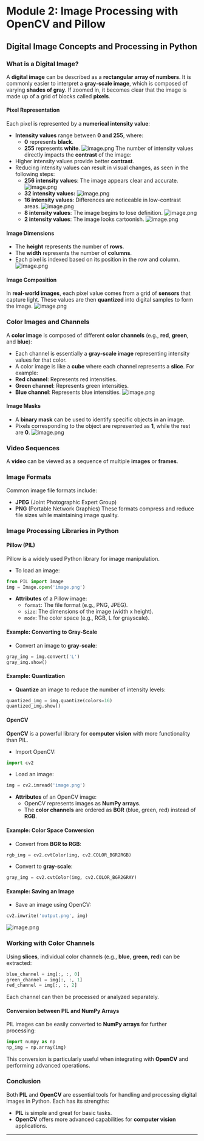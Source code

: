 

# Module 2: Image Processing with OpenCV and Pillow
## Digital Image Concepts and Processing in Python
### What is a Digital Image?
A **digital image** can be described as a **rectangular array of numbers**. It is commonly easier to interpret a **gray-scale image**, which is composed of varying **shades of gray**. If zoomed in, it becomes clear that the image is made up of a grid of blocks called **pixels**.
#### Pixel Representation
Each pixel is represented by a **numerical intensity value**:
- **Intensity values** range between **0 and 255**, where:
	- **0** represents **black**.
	- **255** represents **white**.
![image.png](https://prod-files-secure.s3.us-west-2.amazonaws.com/03e82b26-cccb-4906-bb56-adabcbdc0655/fa1bb4aa-313a-44c2-a7b3-7fa4a8432b08/image.png?X-Amz-Algorithm=AWS4-HMAC-SHA256&X-Amz-Content-Sha256=UNSIGNED-PAYLOAD&X-Amz-Credential=ASIAZI2LB4664QHY7EZX%2F20250206%2Fus-west-2%2Fs3%2Faws4_request&X-Amz-Date=20250206T191144Z&X-Amz-Expires=3600&X-Amz-Security-Token=IQoJb3JpZ2luX2VjEEsaCXVzLXdlc3QtMiJIMEYCIQDWB2afPlVj28p8BPNNS9s6UyEEEfJGaeyGtP353jPbOQIhAM1OD6Pu4SIKQqUFUU8Uo87TZ5SuZe%2F%2FBWfz%2BPsW4eZwKv8DCGMQABoMNjM3NDIzMTgzODA1IgxcDh4HB3amz7qG4TYq3AP0QiPeIW70YKlKHhEizQYQQwpwshSp7Q3UnxbLJpHGVZnE8P1e9ScUzHTOfGCWv0vvuuUtZrVdX5AwOH%2BVIulfI0hx%2F8brOdB0JeCk501kk1V90NFlSKkhoyI8kaoo%2BwEZ2tAAJIwkEndsmUnc5n5Bv%2F440O9iulZpuNWBO%2FDV0IY2ghnqaFF9fIpXK10S7cfLaqqT7YZYZGlMjDw%2FvSpSHwLghROvR7CbgJLy1PAbjQmu9x6q9w1WhP4KiXUO25EaO6ibwc9Wz4iDn5MFlRzvoRA5Uuoo5uPHDwdDxtxbeAOXUsfrVbuIYmPfDlcfEYTMldhi4UybfFxpJfAOaAOL2N6rdWD9NhPKDfVx9yMSbwzBfC%2BoZ2X0VPSW%2FGxlZBaypbtdXjNNq3NbENgK%2FUz0oeA1km%2BmnLj0%2BO1YK9CHan6%2FPuXulR0wrbK2mOpMouwSg3CEr6Pd5a41iMHDg23t1tX6JxpVksCBgE6vhw7NwsqsYSE6XZIuI2zqSTJZdnquoTFWvS6YEoPuTYq%2BoYet3gCtvAfqFjF8Xgky84u%2FGo6KqYsEjtBuM6gPSyYbd0d1timL9TF4z%2FdUQn08oKnGQ3QEe7F6pVwl93%2Fm%2Ft2fPLXnX4lwwhelsmSn%2FTD5%2B5O9BjqkAUuR5Zv7qwvW3oQyMzFXxgNun2RJgZ5Dfx2OUt78suFccg1PZ3fiZ879sefCAmiT8zORm0PJOZ2uvCznke0XFjrsF1A7Fqn7d3N%2B1JCg9n1K48m6DZHyCbexWhmwP5H0ABeKhJ1levuz9sPdsUqrFfzKjX31buGxxhvR43ch2zmtmcChBJq7yN3iLUNGHV5c3RoeEVWxfCCHMQYsJkqgyuLD27g%2F&X-Amz-Signature=75503ff020e03991f09c7eca9de5e1aec141ffe025b23bfe7c0b8ee191f876db&X-Amz-SignedHeaders=host&x-id=GetObject)
The number of intensity values directly impacts the **contrast** of the image:
- Higher intensity values provide better **contrast**.
- Reducing intensity values can result in visual changes, as seen in the following steps:
	- **256 intensity values**: The image appears clear and accurate.
![image.png](https://prod-files-secure.s3.us-west-2.amazonaws.com/03e82b26-cccb-4906-bb56-adabcbdc0655/0de7dfb4-99dc-4b87-8932-5165b3c3b775/image.png?X-Amz-Algorithm=AWS4-HMAC-SHA256&X-Amz-Content-Sha256=UNSIGNED-PAYLOAD&X-Amz-Credential=ASIAZI2LB4663RUYNPSD%2F20250206%2Fus-west-2%2Fs3%2Faws4_request&X-Amz-Date=20250206T191144Z&X-Amz-Expires=3600&X-Amz-Security-Token=IQoJb3JpZ2luX2VjEEsaCXVzLXdlc3QtMiJHMEUCIEOQ%2Fw5%2FswHYGSSfSbwOoUCHdCObOreI4ZoX781ds1oEAiEAvc91DDLPRojtlkxqLzXqeeQ9CFvOyYFvzJbjhVaVXQIq%2FwMIYxAAGgw2Mzc0MjMxODM4MDUiDISoYvlRvQlXQOUQlircA9wlhi4KvVSPsC%2FMroUBgVTrttOzM995yl1hwy42ko0yruD0NHewqiQrbdfAPSDkd%2FrYahCyMvWosK5A8%2FJlUN2IkGs5YTJsvioQy2tpkrdYpg1dLYHQen0TpwsQvBKSCU9TU4KeqL9ApsFbuV%2FUPEd%2F24FmqNorhNjZWz4I8pKJBuqIG%2F0a0KpkdCWJlUcw7O3dAxkEDglhTzdnmpWfrLAvbhEjC1YDkukh5n6yJXKyWpfKKg8ibCPilvsLor1HQR4pcqH%2B2M0f8KOiOOLiD5f03rjmgKsY4JmDgTDy7nLfuUCN04vRzz9F8sJPrcbxtFuS7oP8poeFOMN6tQn9Tup3PNdRhu8LXsQaavJbYDyLYwuj%2FPt7jBmjZ6xSPqtduyoYC7ZajD8QtTbYMI3XpMm6%2F0APTG%2FNEGT86uSmJOBGD0WYvvyCYctdCctBL81Q1TOIgVZ8jxnGPLlbIVwNt%2Fhz%2BpXVwdN1Osv3XK%2B4zpuerGhTiEo7xnEXkgHKaU9gzsmZPtY5nJsN3Dzsqo1NmoH2PGjJyjyRc871Dz0Tj8jaB6eKgKRzFjEg0oKd%2FZ0ncvvDbSKEtBsX1mdX%2BmaSgTSh2DFxrXXLCp64MWkZmgxnDpJ3%2BZYWWmeCU%2FA%2FMK37k70GOqUBLVFLVo%2BkZF3l2wBsLabRvHMqJ1VfpS7vP6dHClSpeH7tf41mWs3pc1TSc7vKzwM6r11GAogtUxJ9RLVB3w%2FVWWcGgr1pI5Ot4y8UoUsiqICV7y%2BODZtZbAZKg93dGph8APWfpHOuFoAOOxgdlcJwrEPjK9u6ZKdSu1S3NozzJCsL%2B%2Fpu1Phb8at3cBU%2FuTZWEyc1E9Ej4mv4G%2F0P9TJTZJpa9YYz&X-Amz-Signature=15841d7f5fbd121ac53fd3aeea3861d8b2116d1ec48d86e556094e4e6533fec0&X-Amz-SignedHeaders=host&x-id=GetObject)
	- **32 intensity values:**
![image.png](https://prod-files-secure.s3.us-west-2.amazonaws.com/03e82b26-cccb-4906-bb56-adabcbdc0655/7eb81f08-b190-4c5a-ba2b-2a498a15b2c4/image.png?X-Amz-Algorithm=AWS4-HMAC-SHA256&X-Amz-Content-Sha256=UNSIGNED-PAYLOAD&X-Amz-Credential=ASIAZI2LB4663RUYNPSD%2F20250206%2Fus-west-2%2Fs3%2Faws4_request&X-Amz-Date=20250206T191144Z&X-Amz-Expires=3600&X-Amz-Security-Token=IQoJb3JpZ2luX2VjEEsaCXVzLXdlc3QtMiJHMEUCIEOQ%2Fw5%2FswHYGSSfSbwOoUCHdCObOreI4ZoX781ds1oEAiEAvc91DDLPRojtlkxqLzXqeeQ9CFvOyYFvzJbjhVaVXQIq%2FwMIYxAAGgw2Mzc0MjMxODM4MDUiDISoYvlRvQlXQOUQlircA9wlhi4KvVSPsC%2FMroUBgVTrttOzM995yl1hwy42ko0yruD0NHewqiQrbdfAPSDkd%2FrYahCyMvWosK5A8%2FJlUN2IkGs5YTJsvioQy2tpkrdYpg1dLYHQen0TpwsQvBKSCU9TU4KeqL9ApsFbuV%2FUPEd%2F24FmqNorhNjZWz4I8pKJBuqIG%2F0a0KpkdCWJlUcw7O3dAxkEDglhTzdnmpWfrLAvbhEjC1YDkukh5n6yJXKyWpfKKg8ibCPilvsLor1HQR4pcqH%2B2M0f8KOiOOLiD5f03rjmgKsY4JmDgTDy7nLfuUCN04vRzz9F8sJPrcbxtFuS7oP8poeFOMN6tQn9Tup3PNdRhu8LXsQaavJbYDyLYwuj%2FPt7jBmjZ6xSPqtduyoYC7ZajD8QtTbYMI3XpMm6%2F0APTG%2FNEGT86uSmJOBGD0WYvvyCYctdCctBL81Q1TOIgVZ8jxnGPLlbIVwNt%2Fhz%2BpXVwdN1Osv3XK%2B4zpuerGhTiEo7xnEXkgHKaU9gzsmZPtY5nJsN3Dzsqo1NmoH2PGjJyjyRc871Dz0Tj8jaB6eKgKRzFjEg0oKd%2FZ0ncvvDbSKEtBsX1mdX%2BmaSgTSh2DFxrXXLCp64MWkZmgxnDpJ3%2BZYWWmeCU%2FA%2FMK37k70GOqUBLVFLVo%2BkZF3l2wBsLabRvHMqJ1VfpS7vP6dHClSpeH7tf41mWs3pc1TSc7vKzwM6r11GAogtUxJ9RLVB3w%2FVWWcGgr1pI5Ot4y8UoUsiqICV7y%2BODZtZbAZKg93dGph8APWfpHOuFoAOOxgdlcJwrEPjK9u6ZKdSu1S3NozzJCsL%2B%2Fpu1Phb8at3cBU%2FuTZWEyc1E9Ej4mv4G%2F0P9TJTZJpa9YYz&X-Amz-Signature=7880eae3b954eb30abd5449d5e94c7dfed76e6bf48454fdcea6607983200edb9&X-Amz-SignedHeaders=host&x-id=GetObject)
	- **16 intensity values**: Differences are noticeable in low-contrast areas.
![image.png](https://prod-files-secure.s3.us-west-2.amazonaws.com/03e82b26-cccb-4906-bb56-adabcbdc0655/6bf56d44-9a14-4b7b-98c2-1f00b8630f0c/image.png?X-Amz-Algorithm=AWS4-HMAC-SHA256&X-Amz-Content-Sha256=UNSIGNED-PAYLOAD&X-Amz-Credential=ASIAZI2LB4663RUYNPSD%2F20250206%2Fus-west-2%2Fs3%2Faws4_request&X-Amz-Date=20250206T191144Z&X-Amz-Expires=3600&X-Amz-Security-Token=IQoJb3JpZ2luX2VjEEsaCXVzLXdlc3QtMiJHMEUCIEOQ%2Fw5%2FswHYGSSfSbwOoUCHdCObOreI4ZoX781ds1oEAiEAvc91DDLPRojtlkxqLzXqeeQ9CFvOyYFvzJbjhVaVXQIq%2FwMIYxAAGgw2Mzc0MjMxODM4MDUiDISoYvlRvQlXQOUQlircA9wlhi4KvVSPsC%2FMroUBgVTrttOzM995yl1hwy42ko0yruD0NHewqiQrbdfAPSDkd%2FrYahCyMvWosK5A8%2FJlUN2IkGs5YTJsvioQy2tpkrdYpg1dLYHQen0TpwsQvBKSCU9TU4KeqL9ApsFbuV%2FUPEd%2F24FmqNorhNjZWz4I8pKJBuqIG%2F0a0KpkdCWJlUcw7O3dAxkEDglhTzdnmpWfrLAvbhEjC1YDkukh5n6yJXKyWpfKKg8ibCPilvsLor1HQR4pcqH%2B2M0f8KOiOOLiD5f03rjmgKsY4JmDgTDy7nLfuUCN04vRzz9F8sJPrcbxtFuS7oP8poeFOMN6tQn9Tup3PNdRhu8LXsQaavJbYDyLYwuj%2FPt7jBmjZ6xSPqtduyoYC7ZajD8QtTbYMI3XpMm6%2F0APTG%2FNEGT86uSmJOBGD0WYvvyCYctdCctBL81Q1TOIgVZ8jxnGPLlbIVwNt%2Fhz%2BpXVwdN1Osv3XK%2B4zpuerGhTiEo7xnEXkgHKaU9gzsmZPtY5nJsN3Dzsqo1NmoH2PGjJyjyRc871Dz0Tj8jaB6eKgKRzFjEg0oKd%2FZ0ncvvDbSKEtBsX1mdX%2BmaSgTSh2DFxrXXLCp64MWkZmgxnDpJ3%2BZYWWmeCU%2FA%2FMK37k70GOqUBLVFLVo%2BkZF3l2wBsLabRvHMqJ1VfpS7vP6dHClSpeH7tf41mWs3pc1TSc7vKzwM6r11GAogtUxJ9RLVB3w%2FVWWcGgr1pI5Ot4y8UoUsiqICV7y%2BODZtZbAZKg93dGph8APWfpHOuFoAOOxgdlcJwrEPjK9u6ZKdSu1S3NozzJCsL%2B%2Fpu1Phb8at3cBU%2FuTZWEyc1E9Ej4mv4G%2F0P9TJTZJpa9YYz&X-Amz-Signature=4ab4d1a57b568336dc873758383e081bd00967c8dbda607f19417c4086ce0db2&X-Amz-SignedHeaders=host&x-id=GetObject)
	- **8 intensity values**: The image begins to lose definition.
![image.png](https://prod-files-secure.s3.us-west-2.amazonaws.com/03e82b26-cccb-4906-bb56-adabcbdc0655/cca05878-ca1a-43e0-8bec-1d146756f9ae/image.png?X-Amz-Algorithm=AWS4-HMAC-SHA256&X-Amz-Content-Sha256=UNSIGNED-PAYLOAD&X-Amz-Credential=ASIAZI2LB4663RUYNPSD%2F20250206%2Fus-west-2%2Fs3%2Faws4_request&X-Amz-Date=20250206T191144Z&X-Amz-Expires=3600&X-Amz-Security-Token=IQoJb3JpZ2luX2VjEEsaCXVzLXdlc3QtMiJHMEUCIEOQ%2Fw5%2FswHYGSSfSbwOoUCHdCObOreI4ZoX781ds1oEAiEAvc91DDLPRojtlkxqLzXqeeQ9CFvOyYFvzJbjhVaVXQIq%2FwMIYxAAGgw2Mzc0MjMxODM4MDUiDISoYvlRvQlXQOUQlircA9wlhi4KvVSPsC%2FMroUBgVTrttOzM995yl1hwy42ko0yruD0NHewqiQrbdfAPSDkd%2FrYahCyMvWosK5A8%2FJlUN2IkGs5YTJsvioQy2tpkrdYpg1dLYHQen0TpwsQvBKSCU9TU4KeqL9ApsFbuV%2FUPEd%2F24FmqNorhNjZWz4I8pKJBuqIG%2F0a0KpkdCWJlUcw7O3dAxkEDglhTzdnmpWfrLAvbhEjC1YDkukh5n6yJXKyWpfKKg8ibCPilvsLor1HQR4pcqH%2B2M0f8KOiOOLiD5f03rjmgKsY4JmDgTDy7nLfuUCN04vRzz9F8sJPrcbxtFuS7oP8poeFOMN6tQn9Tup3PNdRhu8LXsQaavJbYDyLYwuj%2FPt7jBmjZ6xSPqtduyoYC7ZajD8QtTbYMI3XpMm6%2F0APTG%2FNEGT86uSmJOBGD0WYvvyCYctdCctBL81Q1TOIgVZ8jxnGPLlbIVwNt%2Fhz%2BpXVwdN1Osv3XK%2B4zpuerGhTiEo7xnEXkgHKaU9gzsmZPtY5nJsN3Dzsqo1NmoH2PGjJyjyRc871Dz0Tj8jaB6eKgKRzFjEg0oKd%2FZ0ncvvDbSKEtBsX1mdX%2BmaSgTSh2DFxrXXLCp64MWkZmgxnDpJ3%2BZYWWmeCU%2FA%2FMK37k70GOqUBLVFLVo%2BkZF3l2wBsLabRvHMqJ1VfpS7vP6dHClSpeH7tf41mWs3pc1TSc7vKzwM6r11GAogtUxJ9RLVB3w%2FVWWcGgr1pI5Ot4y8UoUsiqICV7y%2BODZtZbAZKg93dGph8APWfpHOuFoAOOxgdlcJwrEPjK9u6ZKdSu1S3NozzJCsL%2B%2Fpu1Phb8at3cBU%2FuTZWEyc1E9Ej4mv4G%2F0P9TJTZJpa9YYz&X-Amz-Signature=2553f467391188fa9a74491d2e08602c248dd00d1bd6aa3306e029d0b32af15f&X-Amz-SignedHeaders=host&x-id=GetObject)
	- **2 intensity values**: The image looks cartoonish.
![image.png](https://prod-files-secure.s3.us-west-2.amazonaws.com/03e82b26-cccb-4906-bb56-adabcbdc0655/12da64d7-6b97-44e0-bc2c-52b9c47ce212/image.png?X-Amz-Algorithm=AWS4-HMAC-SHA256&X-Amz-Content-Sha256=UNSIGNED-PAYLOAD&X-Amz-Credential=ASIAZI2LB4663RUYNPSD%2F20250206%2Fus-west-2%2Fs3%2Faws4_request&X-Amz-Date=20250206T191144Z&X-Amz-Expires=3600&X-Amz-Security-Token=IQoJb3JpZ2luX2VjEEsaCXVzLXdlc3QtMiJHMEUCIEOQ%2Fw5%2FswHYGSSfSbwOoUCHdCObOreI4ZoX781ds1oEAiEAvc91DDLPRojtlkxqLzXqeeQ9CFvOyYFvzJbjhVaVXQIq%2FwMIYxAAGgw2Mzc0MjMxODM4MDUiDISoYvlRvQlXQOUQlircA9wlhi4KvVSPsC%2FMroUBgVTrttOzM995yl1hwy42ko0yruD0NHewqiQrbdfAPSDkd%2FrYahCyMvWosK5A8%2FJlUN2IkGs5YTJsvioQy2tpkrdYpg1dLYHQen0TpwsQvBKSCU9TU4KeqL9ApsFbuV%2FUPEd%2F24FmqNorhNjZWz4I8pKJBuqIG%2F0a0KpkdCWJlUcw7O3dAxkEDglhTzdnmpWfrLAvbhEjC1YDkukh5n6yJXKyWpfKKg8ibCPilvsLor1HQR4pcqH%2B2M0f8KOiOOLiD5f03rjmgKsY4JmDgTDy7nLfuUCN04vRzz9F8sJPrcbxtFuS7oP8poeFOMN6tQn9Tup3PNdRhu8LXsQaavJbYDyLYwuj%2FPt7jBmjZ6xSPqtduyoYC7ZajD8QtTbYMI3XpMm6%2F0APTG%2FNEGT86uSmJOBGD0WYvvyCYctdCctBL81Q1TOIgVZ8jxnGPLlbIVwNt%2Fhz%2BpXVwdN1Osv3XK%2B4zpuerGhTiEo7xnEXkgHKaU9gzsmZPtY5nJsN3Dzsqo1NmoH2PGjJyjyRc871Dz0Tj8jaB6eKgKRzFjEg0oKd%2FZ0ncvvDbSKEtBsX1mdX%2BmaSgTSh2DFxrXXLCp64MWkZmgxnDpJ3%2BZYWWmeCU%2FA%2FMK37k70GOqUBLVFLVo%2BkZF3l2wBsLabRvHMqJ1VfpS7vP6dHClSpeH7tf41mWs3pc1TSc7vKzwM6r11GAogtUxJ9RLVB3w%2FVWWcGgr1pI5Ot4y8UoUsiqICV7y%2BODZtZbAZKg93dGph8APWfpHOuFoAOOxgdlcJwrEPjK9u6ZKdSu1S3NozzJCsL%2B%2Fpu1Phb8at3cBU%2FuTZWEyc1E9Ej4mv4G%2F0P9TJTZJpa9YYz&X-Amz-Signature=47c1f376f61c9d0d69b87a0382906a6d6a2d8b99932cc3f715c7835203d7e7d0&X-Amz-SignedHeaders=host&x-id=GetObject)
#### Image Dimensions
- The **height** represents the number of **rows**.
- The **width** represents the number of **columns**.
- Each pixel is indexed based on its position in the row and column.
![image.png](https://prod-files-secure.s3.us-west-2.amazonaws.com/03e82b26-cccb-4906-bb56-adabcbdc0655/ff056335-e79e-4491-b508-30cd45b6c194/image.png?X-Amz-Algorithm=AWS4-HMAC-SHA256&X-Amz-Content-Sha256=UNSIGNED-PAYLOAD&X-Amz-Credential=ASIAZI2LB4664QHY7EZX%2F20250206%2Fus-west-2%2Fs3%2Faws4_request&X-Amz-Date=20250206T191144Z&X-Amz-Expires=3600&X-Amz-Security-Token=IQoJb3JpZ2luX2VjEEsaCXVzLXdlc3QtMiJIMEYCIQDWB2afPlVj28p8BPNNS9s6UyEEEfJGaeyGtP353jPbOQIhAM1OD6Pu4SIKQqUFUU8Uo87TZ5SuZe%2F%2FBWfz%2BPsW4eZwKv8DCGMQABoMNjM3NDIzMTgzODA1IgxcDh4HB3amz7qG4TYq3AP0QiPeIW70YKlKHhEizQYQQwpwshSp7Q3UnxbLJpHGVZnE8P1e9ScUzHTOfGCWv0vvuuUtZrVdX5AwOH%2BVIulfI0hx%2F8brOdB0JeCk501kk1V90NFlSKkhoyI8kaoo%2BwEZ2tAAJIwkEndsmUnc5n5Bv%2F440O9iulZpuNWBO%2FDV0IY2ghnqaFF9fIpXK10S7cfLaqqT7YZYZGlMjDw%2FvSpSHwLghROvR7CbgJLy1PAbjQmu9x6q9w1WhP4KiXUO25EaO6ibwc9Wz4iDn5MFlRzvoRA5Uuoo5uPHDwdDxtxbeAOXUsfrVbuIYmPfDlcfEYTMldhi4UybfFxpJfAOaAOL2N6rdWD9NhPKDfVx9yMSbwzBfC%2BoZ2X0VPSW%2FGxlZBaypbtdXjNNq3NbENgK%2FUz0oeA1km%2BmnLj0%2BO1YK9CHan6%2FPuXulR0wrbK2mOpMouwSg3CEr6Pd5a41iMHDg23t1tX6JxpVksCBgE6vhw7NwsqsYSE6XZIuI2zqSTJZdnquoTFWvS6YEoPuTYq%2BoYet3gCtvAfqFjF8Xgky84u%2FGo6KqYsEjtBuM6gPSyYbd0d1timL9TF4z%2FdUQn08oKnGQ3QEe7F6pVwl93%2Fm%2Ft2fPLXnX4lwwhelsmSn%2FTD5%2B5O9BjqkAUuR5Zv7qwvW3oQyMzFXxgNun2RJgZ5Dfx2OUt78suFccg1PZ3fiZ879sefCAmiT8zORm0PJOZ2uvCznke0XFjrsF1A7Fqn7d3N%2B1JCg9n1K48m6DZHyCbexWhmwP5H0ABeKhJ1levuz9sPdsUqrFfzKjX31buGxxhvR43ch2zmtmcChBJq7yN3iLUNGHV5c3RoeEVWxfCCHMQYsJkqgyuLD27g%2F&X-Amz-Signature=238546f12f5609ab0f7119a83153021bb039b0dd7ea41acac57a1498019695ea&X-Amz-SignedHeaders=host&x-id=GetObject)
#### Image Composition
In **real-world images**, each pixel value comes from a grid of **sensors** that capture light. These values are then **quantized** into digital samples to form the image.
![image.png](https://prod-files-secure.s3.us-west-2.amazonaws.com/03e82b26-cccb-4906-bb56-adabcbdc0655/0c721ea0-409b-4d32-b630-a00d6f170d18/image.png?X-Amz-Algorithm=AWS4-HMAC-SHA256&X-Amz-Content-Sha256=UNSIGNED-PAYLOAD&X-Amz-Credential=ASIAZI2LB4664QHY7EZX%2F20250206%2Fus-west-2%2Fs3%2Faws4_request&X-Amz-Date=20250206T191144Z&X-Amz-Expires=3600&X-Amz-Security-Token=IQoJb3JpZ2luX2VjEEsaCXVzLXdlc3QtMiJIMEYCIQDWB2afPlVj28p8BPNNS9s6UyEEEfJGaeyGtP353jPbOQIhAM1OD6Pu4SIKQqUFUU8Uo87TZ5SuZe%2F%2FBWfz%2BPsW4eZwKv8DCGMQABoMNjM3NDIzMTgzODA1IgxcDh4HB3amz7qG4TYq3AP0QiPeIW70YKlKHhEizQYQQwpwshSp7Q3UnxbLJpHGVZnE8P1e9ScUzHTOfGCWv0vvuuUtZrVdX5AwOH%2BVIulfI0hx%2F8brOdB0JeCk501kk1V90NFlSKkhoyI8kaoo%2BwEZ2tAAJIwkEndsmUnc5n5Bv%2F440O9iulZpuNWBO%2FDV0IY2ghnqaFF9fIpXK10S7cfLaqqT7YZYZGlMjDw%2FvSpSHwLghROvR7CbgJLy1PAbjQmu9x6q9w1WhP4KiXUO25EaO6ibwc9Wz4iDn5MFlRzvoRA5Uuoo5uPHDwdDxtxbeAOXUsfrVbuIYmPfDlcfEYTMldhi4UybfFxpJfAOaAOL2N6rdWD9NhPKDfVx9yMSbwzBfC%2BoZ2X0VPSW%2FGxlZBaypbtdXjNNq3NbENgK%2FUz0oeA1km%2BmnLj0%2BO1YK9CHan6%2FPuXulR0wrbK2mOpMouwSg3CEr6Pd5a41iMHDg23t1tX6JxpVksCBgE6vhw7NwsqsYSE6XZIuI2zqSTJZdnquoTFWvS6YEoPuTYq%2BoYet3gCtvAfqFjF8Xgky84u%2FGo6KqYsEjtBuM6gPSyYbd0d1timL9TF4z%2FdUQn08oKnGQ3QEe7F6pVwl93%2Fm%2Ft2fPLXnX4lwwhelsmSn%2FTD5%2B5O9BjqkAUuR5Zv7qwvW3oQyMzFXxgNun2RJgZ5Dfx2OUt78suFccg1PZ3fiZ879sefCAmiT8zORm0PJOZ2uvCznke0XFjrsF1A7Fqn7d3N%2B1JCg9n1K48m6DZHyCbexWhmwP5H0ABeKhJ1levuz9sPdsUqrFfzKjX31buGxxhvR43ch2zmtmcChBJq7yN3iLUNGHV5c3RoeEVWxfCCHMQYsJkqgyuLD27g%2F&X-Amz-Signature=8611e1833f87168c671e30ebaa70b30222e673cc4d6ce39a13c57f5da5805ff7&X-Amz-SignedHeaders=host&x-id=GetObject)
### Color Images and Channels
A **color image** is composed of different **color channels** (e.g., **red**, **green**, and **blue**):
- Each channel is essentially a **gray-scale image** representing intensity values for that color.
- A color image is like a **cube** where each channel represents a **slice**.
For example:
- **Red channel**: Represents red intensities.
- **Green channel**: Represents green intensities.
- **Blue channel**: Represents blue intensities.
![image.png](https://prod-files-secure.s3.us-west-2.amazonaws.com/03e82b26-cccb-4906-bb56-adabcbdc0655/c0cc17c9-842f-413f-82e8-f3f44278cf74/image.png?X-Amz-Algorithm=AWS4-HMAC-SHA256&X-Amz-Content-Sha256=UNSIGNED-PAYLOAD&X-Amz-Credential=ASIAZI2LB4664QHY7EZX%2F20250206%2Fus-west-2%2Fs3%2Faws4_request&X-Amz-Date=20250206T191144Z&X-Amz-Expires=3600&X-Amz-Security-Token=IQoJb3JpZ2luX2VjEEsaCXVzLXdlc3QtMiJIMEYCIQDWB2afPlVj28p8BPNNS9s6UyEEEfJGaeyGtP353jPbOQIhAM1OD6Pu4SIKQqUFUU8Uo87TZ5SuZe%2F%2FBWfz%2BPsW4eZwKv8DCGMQABoMNjM3NDIzMTgzODA1IgxcDh4HB3amz7qG4TYq3AP0QiPeIW70YKlKHhEizQYQQwpwshSp7Q3UnxbLJpHGVZnE8P1e9ScUzHTOfGCWv0vvuuUtZrVdX5AwOH%2BVIulfI0hx%2F8brOdB0JeCk501kk1V90NFlSKkhoyI8kaoo%2BwEZ2tAAJIwkEndsmUnc5n5Bv%2F440O9iulZpuNWBO%2FDV0IY2ghnqaFF9fIpXK10S7cfLaqqT7YZYZGlMjDw%2FvSpSHwLghROvR7CbgJLy1PAbjQmu9x6q9w1WhP4KiXUO25EaO6ibwc9Wz4iDn5MFlRzvoRA5Uuoo5uPHDwdDxtxbeAOXUsfrVbuIYmPfDlcfEYTMldhi4UybfFxpJfAOaAOL2N6rdWD9NhPKDfVx9yMSbwzBfC%2BoZ2X0VPSW%2FGxlZBaypbtdXjNNq3NbENgK%2FUz0oeA1km%2BmnLj0%2BO1YK9CHan6%2FPuXulR0wrbK2mOpMouwSg3CEr6Pd5a41iMHDg23t1tX6JxpVksCBgE6vhw7NwsqsYSE6XZIuI2zqSTJZdnquoTFWvS6YEoPuTYq%2BoYet3gCtvAfqFjF8Xgky84u%2FGo6KqYsEjtBuM6gPSyYbd0d1timL9TF4z%2FdUQn08oKnGQ3QEe7F6pVwl93%2Fm%2Ft2fPLXnX4lwwhelsmSn%2FTD5%2B5O9BjqkAUuR5Zv7qwvW3oQyMzFXxgNun2RJgZ5Dfx2OUt78suFccg1PZ3fiZ879sefCAmiT8zORm0PJOZ2uvCznke0XFjrsF1A7Fqn7d3N%2B1JCg9n1K48m6DZHyCbexWhmwP5H0ABeKhJ1levuz9sPdsUqrFfzKjX31buGxxhvR43ch2zmtmcChBJq7yN3iLUNGHV5c3RoeEVWxfCCHMQYsJkqgyuLD27g%2F&X-Amz-Signature=8730078e08e5a624e3a277b795e588e6f0a6f67c998d0dbab632dda8611a3cd1&X-Amz-SignedHeaders=host&x-id=GetObject)
#### Image Masks
- A **binary mask** can be used to identify specific objects in an image.
- Pixels corresponding to the object are represented as **1**, while the rest are **0**.
![image.png](https://prod-files-secure.s3.us-west-2.amazonaws.com/03e82b26-cccb-4906-bb56-adabcbdc0655/667eab4d-d19d-4618-81d0-663b6beb002c/image.png?X-Amz-Algorithm=AWS4-HMAC-SHA256&X-Amz-Content-Sha256=UNSIGNED-PAYLOAD&X-Amz-Credential=ASIAZI2LB4664QHY7EZX%2F20250206%2Fus-west-2%2Fs3%2Faws4_request&X-Amz-Date=20250206T191144Z&X-Amz-Expires=3600&X-Amz-Security-Token=IQoJb3JpZ2luX2VjEEsaCXVzLXdlc3QtMiJIMEYCIQDWB2afPlVj28p8BPNNS9s6UyEEEfJGaeyGtP353jPbOQIhAM1OD6Pu4SIKQqUFUU8Uo87TZ5SuZe%2F%2FBWfz%2BPsW4eZwKv8DCGMQABoMNjM3NDIzMTgzODA1IgxcDh4HB3amz7qG4TYq3AP0QiPeIW70YKlKHhEizQYQQwpwshSp7Q3UnxbLJpHGVZnE8P1e9ScUzHTOfGCWv0vvuuUtZrVdX5AwOH%2BVIulfI0hx%2F8brOdB0JeCk501kk1V90NFlSKkhoyI8kaoo%2BwEZ2tAAJIwkEndsmUnc5n5Bv%2F440O9iulZpuNWBO%2FDV0IY2ghnqaFF9fIpXK10S7cfLaqqT7YZYZGlMjDw%2FvSpSHwLghROvR7CbgJLy1PAbjQmu9x6q9w1WhP4KiXUO25EaO6ibwc9Wz4iDn5MFlRzvoRA5Uuoo5uPHDwdDxtxbeAOXUsfrVbuIYmPfDlcfEYTMldhi4UybfFxpJfAOaAOL2N6rdWD9NhPKDfVx9yMSbwzBfC%2BoZ2X0VPSW%2FGxlZBaypbtdXjNNq3NbENgK%2FUz0oeA1km%2BmnLj0%2BO1YK9CHan6%2FPuXulR0wrbK2mOpMouwSg3CEr6Pd5a41iMHDg23t1tX6JxpVksCBgE6vhw7NwsqsYSE6XZIuI2zqSTJZdnquoTFWvS6YEoPuTYq%2BoYet3gCtvAfqFjF8Xgky84u%2FGo6KqYsEjtBuM6gPSyYbd0d1timL9TF4z%2FdUQn08oKnGQ3QEe7F6pVwl93%2Fm%2Ft2fPLXnX4lwwhelsmSn%2FTD5%2B5O9BjqkAUuR5Zv7qwvW3oQyMzFXxgNun2RJgZ5Dfx2OUt78suFccg1PZ3fiZ879sefCAmiT8zORm0PJOZ2uvCznke0XFjrsF1A7Fqn7d3N%2B1JCg9n1K48m6DZHyCbexWhmwP5H0ABeKhJ1levuz9sPdsUqrFfzKjX31buGxxhvR43ch2zmtmcChBJq7yN3iLUNGHV5c3RoeEVWxfCCHMQYsJkqgyuLD27g%2F&X-Amz-Signature=d11cb10da05e9a108594d6a60a68878c2361678dd5425a79d9a2ae218bd88201&X-Amz-SignedHeaders=host&x-id=GetObject)
### Video Sequences
A **video** can be viewed as a sequence of multiple **images** or **frames**.
### Image Formats
Common image file formats include:
- **JPEG** (Joint Photographic Expert Group)
- **PNG** (Portable Network Graphics)
These formats compress and reduce file sizes while maintaining image quality.
### Image Processing Libraries in Python
#### Pillow (PIL)
Pillow is a widely used Python library for image manipulation.
- To load an image:
```python
from PIL import Image
img = Image.open('image.png')
```
- **Attributes** of a Pillow image:
	- `format`: The file format (e.g., PNG, JPEG).
	- `size`: The dimensions of the image (width x height).
	- `mode`: The color space (e.g., RGB, L for grayscale).
#### Example: Converting to Gray-Scale
- Convert an image to **gray-scale**:
```python
gray_img = img.convert('L')
gray_img.show()
```
#### Example: Quantization
- **Quantize** an image to reduce the number of intensity levels:
```python
quantized_img = img.quantize(colors=16)
quantized_img.show()
```
#### OpenCV
**OpenCV** is a powerful library for **computer vision** with more functionality than PIL.
- Import OpenCV:
```python
import cv2
```
- Load an image:
```python
img = cv2.imread('image.png')
```
- **Attributes** of an OpenCV image:
	- OpenCV represents images as **NumPy arrays**.
	- The **color channels** are ordered as **BGR** (blue, green, red) instead of **RGB**.
#### Example: Color Space Conversion
- Convert from **BGR to RGB**:
```python
rgb_img = cv2.cvtColor(img, cv2.COLOR_BGR2RGB)
```
- Convert to **gray-scale**:
```python
gray_img = cv2.cvtColor(img, cv2.COLOR_BGR2GRAY)
```
#### Example: Saving an Image
- Save an image using OpenCV:
```python
cv2.imwrite('output.png', img)
```
![image.png](https://prod-files-secure.s3.us-west-2.amazonaws.com/03e82b26-cccb-4906-bb56-adabcbdc0655/25fcc977-54ea-484c-997e-9b6bd016f347/image.png?X-Amz-Algorithm=AWS4-HMAC-SHA256&X-Amz-Content-Sha256=UNSIGNED-PAYLOAD&X-Amz-Credential=ASIAZI2LB4664QHY7EZX%2F20250206%2Fus-west-2%2Fs3%2Faws4_request&X-Amz-Date=20250206T191144Z&X-Amz-Expires=3600&X-Amz-Security-Token=IQoJb3JpZ2luX2VjEEsaCXVzLXdlc3QtMiJIMEYCIQDWB2afPlVj28p8BPNNS9s6UyEEEfJGaeyGtP353jPbOQIhAM1OD6Pu4SIKQqUFUU8Uo87TZ5SuZe%2F%2FBWfz%2BPsW4eZwKv8DCGMQABoMNjM3NDIzMTgzODA1IgxcDh4HB3amz7qG4TYq3AP0QiPeIW70YKlKHhEizQYQQwpwshSp7Q3UnxbLJpHGVZnE8P1e9ScUzHTOfGCWv0vvuuUtZrVdX5AwOH%2BVIulfI0hx%2F8brOdB0JeCk501kk1V90NFlSKkhoyI8kaoo%2BwEZ2tAAJIwkEndsmUnc5n5Bv%2F440O9iulZpuNWBO%2FDV0IY2ghnqaFF9fIpXK10S7cfLaqqT7YZYZGlMjDw%2FvSpSHwLghROvR7CbgJLy1PAbjQmu9x6q9w1WhP4KiXUO25EaO6ibwc9Wz4iDn5MFlRzvoRA5Uuoo5uPHDwdDxtxbeAOXUsfrVbuIYmPfDlcfEYTMldhi4UybfFxpJfAOaAOL2N6rdWD9NhPKDfVx9yMSbwzBfC%2BoZ2X0VPSW%2FGxlZBaypbtdXjNNq3NbENgK%2FUz0oeA1km%2BmnLj0%2BO1YK9CHan6%2FPuXulR0wrbK2mOpMouwSg3CEr6Pd5a41iMHDg23t1tX6JxpVksCBgE6vhw7NwsqsYSE6XZIuI2zqSTJZdnquoTFWvS6YEoPuTYq%2BoYet3gCtvAfqFjF8Xgky84u%2FGo6KqYsEjtBuM6gPSyYbd0d1timL9TF4z%2FdUQn08oKnGQ3QEe7F6pVwl93%2Fm%2Ft2fPLXnX4lwwhelsmSn%2FTD5%2B5O9BjqkAUuR5Zv7qwvW3oQyMzFXxgNun2RJgZ5Dfx2OUt78suFccg1PZ3fiZ879sefCAmiT8zORm0PJOZ2uvCznke0XFjrsF1A7Fqn7d3N%2B1JCg9n1K48m6DZHyCbexWhmwP5H0ABeKhJ1levuz9sPdsUqrFfzKjX31buGxxhvR43ch2zmtmcChBJq7yN3iLUNGHV5c3RoeEVWxfCCHMQYsJkqgyuLD27g%2F&X-Amz-Signature=37b105deb3494e613c6eba0d34b2745cedfd3357dc7f731429d3b420030cfdc9&X-Amz-SignedHeaders=host&x-id=GetObject)
### Working with Color Channels
Using **slices**, individual color channels (e.g., **blue**, **green**, **red**) can be extracted:
```python
blue_channel = img[:, :, 0]
green_channel = img[:, :, 1]
red_channel = img[:, :, 2]
```
Each channel can then be processed or analyzed separately.
#### Conversion between PIL and NumPy Arrays
PIL images can be easily converted to **NumPy arrays** for further processing:
```python
import numpy as np
np_img = np.array(img)
```
This conversion is particularly useful when integrating with **OpenCV** and performing advanced operations.
### Conclusion
Both **PIL** and **OpenCV** are essential tools for handling and processing digital images in Python. Each has its strengths:
- **PIL** is simple and great for basic tasks.
- **OpenCV** offers more advanced capabilities for **computer vision** applications.
___


